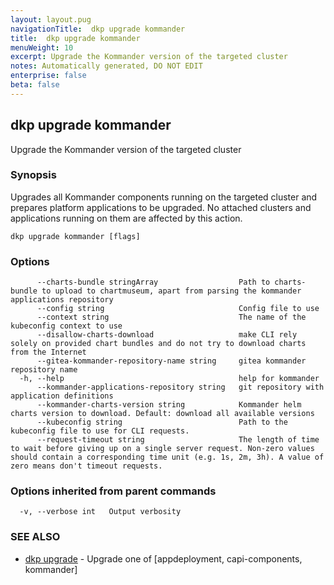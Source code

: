 ```yaml
---
layout: layout.pug
navigationTitle:  dkp upgrade kommander
title:  dkp upgrade kommander
menuWeight: 10
excerpt: Upgrade the Kommander version of the targeted cluster
notes: Automatically generated, DO NOT EDIT
enterprise: false
beta: false
---
```

<!-- vale off -->
<!-- markdownlint-disable -->

## dkp upgrade kommander

Upgrade the Kommander version of the targeted cluster

### Synopsis

Upgrades all Kommander components running on the targeted cluster and prepares platform
applications to be upgraded. No attached clusters and applications running on them are affected by this action.

```
dkp upgrade kommander [flags]
```

### Options

```
      --charts-bundle stringArray                  Path to charts-bundle to upload to chartmuseum, apart from parsing the kommander applications repository
      --config string                              Config file to use
      --context string                             The name of the kubeconfig context to use
      --disallow-charts-download                   make CLI rely solely on provided chart bundles and do not try to download charts from the Internet
      --gitea-kommander-repository-name string     gitea kommander repository name
  -h, --help                                       help for kommander
      --kommander-applications-repository string   git repository with application definitions
      --kommander-charts-version string            Kommander helm charts version to download. Default: download all available versions
      --kubeconfig string                          Path to the kubeconfig file to use for CLI requests.
      --request-timeout string                     The length of time to wait before giving up on a single server request. Non-zero values should contain a corresponding time unit (e.g. 1s, 2m, 3h). A value of zero means don't timeout requests.
```

### Options inherited from parent commands

```
  -v, --verbose int   Output verbosity
```

### SEE ALSO

* [dkp upgrade](/dkp/kommander/2.2/cli/dkp/upgrade/)	 - Upgrade one of [appdeployment, capi-components, kommander]

